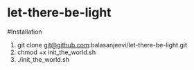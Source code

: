 # let-there-be-light

#Installation

1. git clone git@github.com:balasanjeevi/let-there-be-light.git
2. chmod +x init_the_world.sh
3. ./init_the_world.sh

